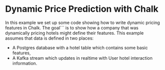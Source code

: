 # Dynamic Price Prediction with Chalk

In this example we set up some code showing how to write dynamic pricing features in Chalk. The goal```
is to show how a company that was dynamically pricing hotels might define their features. This example assumes that data is defined in two places:
- A Postgres database with a hotel table which contains some basic features,
- A Kafka stream which updates in realtime with User hotel interaction information.
